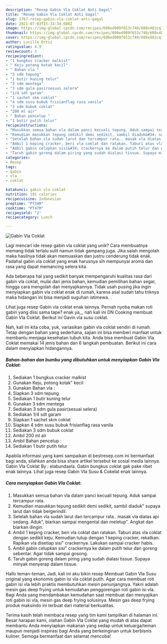 ```yaml
---
description: "Resep Gabin Vla Coklat Anti Gagal"
title: "Resep Gabin Vla Coklat Anti Gagal"
slug: 1767-resep-gabin-vla-coklat-anti-gagal
date: 2021-07-03T15:33:34.680Z
image: https://img-global.cpcdn.com/recipes/606ed909f653c740/680x482cq70/gabin-vla-coklat-foto-resep-utama.jpg
thumbnail: https://img-global.cpcdn.com/recipes/606ed909f653c740/680x482cq70/gabin-vla-coklat-foto-resep-utama.jpg
cover: https://img-global.cpcdn.com/recipes/606ed909f653c740/680x482cq70/gabin-vla-coklat-foto-resep-utama.jpg
author: Lucille Ortiz
ratingvalue: 4.9
reviewcount: 3
recipeingredient:
- "1 bungkus cracker malkist"
- " Keju potong kotak kecil"
- " Bahan vla "
- "3 sdm tepung"
- "1 butir kuning telur"
- "3 sdm mentega"
- "3 sdm gula pasirsesuai selera"
- "1/4 sdt garam"
- "1 sachet skm coklat"
- "4 sdm susu bubuk frisianflag rasa vanila"
- "3 sdm bubuk coklat"
- "200 ml air"
- " Bahan pencelup "
- "1 butir putih telur"
recipeinstructions:
- "Masukkan semua bahan vla dalam panci kecuali tepung. Aduk sampai tercampur rata."
- "Kemudian masukkan tepung sedikit demi sedikit, sambil diaduk&#34; supaya larut dan tidak bergerindil."
- "Setelah bahan vla sudah larut dan tercampur rata.. masak vla diatas api sedang. Aduk&#34;, biarkan sampai mengental dan meletup&#34;. Angkat dan biarkan dingin."
- "Ambil 1 keping cracker, beri vla coklat dan ratakan. Taburi atas vla coklat dengan sedikit keju. Kemudian tutup dengan 1 keping cracker, rekatkan. Rapikan vla disetiap sisi&#34; crackernya. Lakukan sampai cracker habis."
- "Ambil gabin celupkan sisi&#34; crackernya ke dalam putih telur dan goreng sebentar. Agar tidak sampai gosong."
- "Taruh gabin goreng dalam piring yang sudah dialasi tissue. Supaya minyak menyerap dalam tissue."
categories:
- Resep
tags:
- gabin
- vla
- coklat

katakunci: gabin vla coklat 
nutrition: 191 calories
recipecuisine: Indonesian
preptime: "PT34M"
cooktime: "PT47M"
recipeyield: "2"
recipecategory: Lunch

---
```



![Gabin Vla Coklat](https://img-global.cpcdn.com/recipes/606ed909f653c740/680x482cq70/gabin-vla-coklat-foto-resep-utama.jpg)

Lagi mencari ide resep gabin vla coklat yang unik? Cara membuatnya memang tidak terlalu sulit namun tidak gampang juga. Jika salah mengolah maka hasilnya tidak akan memuaskan dan justru cenderung tidak enak. Padahal gabin vla coklat yang enak harusnya sih mempunyai aroma dan rasa yang dapat memancing selera kita.

Ada beberapa hal yang sedikit banyak mempengaruhi kualitas rasa dari gabin vla coklat, mulai dari jenis bahan, kemudian pemilihan bahan segar, hingga cara mengolah dan menyajikannya. Tidak usah pusing jika ingin menyiapkan gabin vla coklat enak di rumah, karena asal sudah tahu triknya maka hidangan ini bisa menjadi suguhan istimewa.

Lihat juga resep Gabin vla coklat enak lainnya. Pernah nyoba makan roti gabin yang diisi sama tape? enak ya,,, nah kali ini DN Cooking membuat Gabin Vla Coklat. Berikut ini Gavin vla susu coklat.


Nah, kali ini kita coba, yuk, variasikan gabin vla coklat sendiri di rumah. Tetap dengan bahan yang sederhana, sajian ini bisa memberi manfaat untuk membantu menjaga kesehatan tubuh kita. Anda bisa membuat Gabin Vla Coklat memakai 14 jenis bahan dan 6 langkah pembuatan. Berikut ini cara dalam menyiapkan hidangannya.

<!--inarticleads1-->

##### Bahan-bahan dan bumbu yang dibutuhkan untuk menyiapkan Gabin Vla Coklat:

1. Sediakan 1 bungkus cracker malkist
1. Gunakan  Keju, potong kotak&#34; kecil
1. Gunakan  Bahan vla :
1. Siapkan 3 sdm tepung
1. Sediakan 1 butir kuning telur
1. Gunakan 3 sdm mentega
1. Sediakan 3 sdm gula pasir(sesuai selera)
1. Sediakan 1/4 sdt garam
1. Siapkan 1 sachet skm coklat
1. Siapkan 4 sdm susu bubuk frisianflag rasa vanila
1. Sediakan 3 sdm bubuk coklat
1. Ambil 200 ml air
1. Ambil  Bahan pencelup :
1. Sediakan 1 butir putih telur


Apabila informasi yang kami sampaikan di bestresep.com ini bermanfaat bagi anda, silahkan anda bisa share artikel tersebut ke sosial media lainnya. Gabin Vla Coklat By : elabundaela. Gabin bungkus coklat gak pake ribet enak lainnya. Lihat juga resep Gabin Vla Susu &amp; Cokelat enak lainnya. 

<!--inarticleads2-->

##### Cara menyiapkan Gabin Vla Coklat:

1. Masukkan semua bahan vla dalam panci kecuali tepung. Aduk sampai tercampur rata.
1. Kemudian masukkan tepung sedikit demi sedikit, sambil diaduk&#34; supaya larut dan tidak bergerindil.
1. Setelah bahan vla sudah larut dan tercampur rata.. masak vla diatas api sedang. Aduk&#34;, biarkan sampai mengental dan meletup&#34;. Angkat dan biarkan dingin.
1. Ambil 1 keping cracker, beri vla coklat dan ratakan. Taburi atas vla coklat dengan sedikit keju. Kemudian tutup dengan 1 keping cracker, rekatkan. Rapikan vla disetiap sisi&#34; crackernya. Lakukan sampai cracker habis.
1. Ambil gabin celupkan sisi&#34; crackernya ke dalam putih telur dan goreng sebentar. Agar tidak sampai gosong.
1. Taruh gabin goreng dalam piring yang sudah dialasi tissue. Supaya minyak menyerap dalam tissue.


Hallo teman-teman, Jadi, kali ini aku bikin resep Membuat Gabin Vla Susu original yang ekonomis gabin isi vla coklat putih. Agar cara membuat roti gabin isi vla lebih praktis membutuhkan mesin penunjangnya. Yakni adalah mesin gas deep frying untuk kemudahan penggorengan roti gabin isi vla. Bagi Anda yang mendambakan kemudahan saat membuat dan menyajikan roti gabin isi vla, mesin gas deep frying solusinya. Mesin gas deep frying produk maksindo ini terbuat dari material berkualitas. 

Terima kasih telah membaca resep yang tim kami tampilkan di halaman ini. Besar harapan kami, olahan Gabin Vla Coklat yang mudah di atas dapat membantu Anda menyiapkan makanan yang sedap untuk keluarga/teman maupun menjadi inspirasi bagi Anda yang berkeinginan untuk berbisnis kuliner. Semoga bermanfaat dan selamat mencoba!
